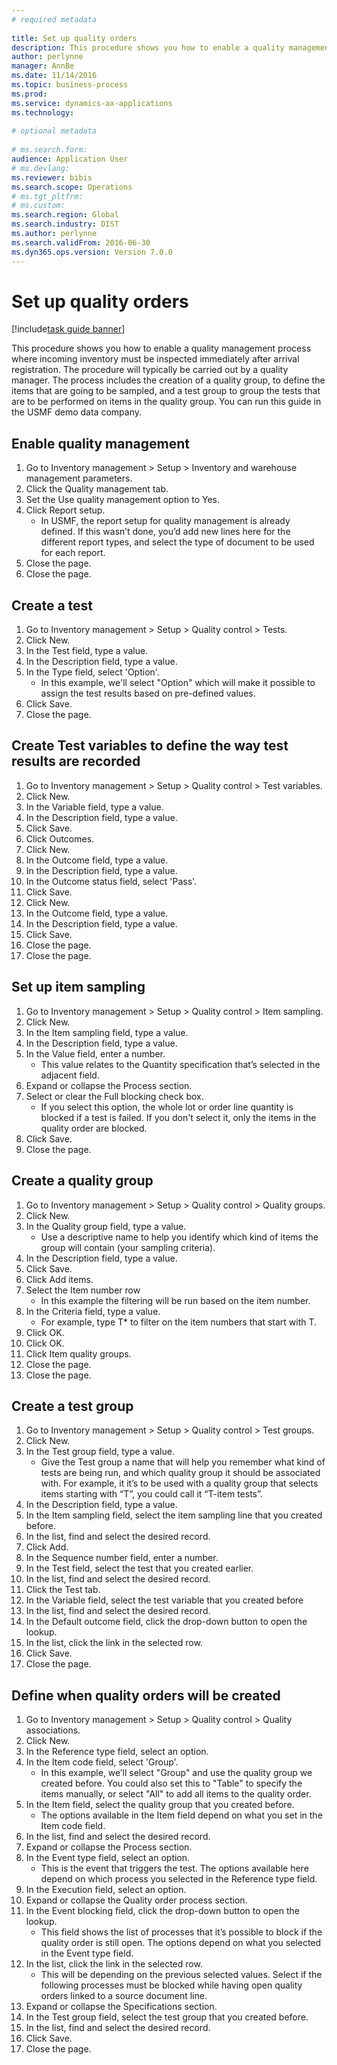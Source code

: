 ```yaml
--- 
# required metadata 
 
title: Set up quality orders
description: This procedure shows you how to enable a quality management process where incoming inventory must be inspected immediately after arrival registration. 
author: perlynne
manager: AnnBe 
ms.date: 11/14/2016
ms.topic: business-process 
ms.prod:  
ms.service: dynamics-ax-applications 
ms.technology:  
 
# optional metadata 
 
# ms.search.form:   
audience: Application User 
# ms.devlang:  
ms.reviewer: bibis
ms.search.scope: Operations 
# ms.tgt_pltfrm:  
# ms.custom:  
ms.search.region: Global
ms.search.industry: DIST
ms.author: perlynne
ms.search.validFrom: 2016-06-30 
ms.dyn365.ops.version: Version 7.0.0 
---
```

# Set up quality orders

[!include[task guide banner](../../includes/task-guide-banner.md)]

This procedure shows you how to enable a quality management process where incoming inventory must be inspected immediately after arrival registration. The procedure will typically be carried out by a quality manager. The process includes the creation of a quality group, to define the items that are going to be sampled, and a test group to group the tests that are to be performed on items in the quality group. You can run this guide in the USMF demo data company.


## Enable quality management
1. Go to Inventory management > Setup > Inventory and warehouse management parameters.
2. Click the Quality management tab.
3. Set the Use quality management option to Yes.
4. Click Report setup.
    * In USMF, the report setup for quality management is already defined. If this wasn’t done, you’d add new lines here for the different report types, and select the type of document to be used for each report.  
5. Close the page.
6. Close the page.

## Create a test
1. Go to Inventory management > Setup > Quality control > Tests.
2. Click New.
3. In the Test field, type a value.
4. In the Description field, type a value.
5. In the Type field, select 'Option'.
    * In this example, we'll select "Option" which will make it possible to assign the test results based on pre-defined values.  
6. Click Save.
7. Close the page.

## Create Test variables to define the way test results are recorded
1. Go to Inventory management > Setup > Quality control > Test variables.
2. Click New.
3. In the Variable field, type a value.
4. In the Description field, type a value.
5. Click Save.
6. Click Outcomes.
7. Click New.
8. In the Outcome field, type a value.
9. In the Description field, type a value.
10. In the Outcome status field, select 'Pass'.
11. Click Save.
12. Click New.
13. In the Outcome field, type a value.
14. In the Description field, type a value.
15. Click Save.
16. Close the page.
17. Close the page.

## Set up item sampling
1. Go to Inventory management > Setup > Quality control > Item sampling.
2. Click New.
3. In the Item sampling field, type a value.
4. In the Description field, type a value.
5. In the Value field, enter a number.
    * This value relates to the Quantity specification that’s selected in the adjacent field.  
6. Expand or collapse the Process section.
7. Select or clear the Full blocking check box.
    * If you select this option, the whole lot or order line quantity is blocked if a test is failed. If you don't select it, only the items in the quality order are blocked.  
8. Click Save.
9. Close the page.

## Create a quality group
1. Go to Inventory management > Setup > Quality control > Quality groups.
2. Click New.
3. In the Quality group field, type a value.
    * Use a descriptive name to help you identify which kind of items the group will contain (your sampling criteria).  
4. In the Description field, type a value.
5. Click Save.
6. Click Add items.
7. Select the Item number row
    * In this example the filtering will be run based on  the item number.  
8. In the Criteria field, type a value.
    * For example, type T* to filter on the item numbers that start with T.  
9. Click OK.
10. Click OK.
11. Click Item quality groups.
12. Close the page.
13. Close the page.

## Create a test group
1. Go to Inventory management > Setup > Quality control > Test groups.
2. Click New.
3. In the Test group field, type a value.
    * Give the Test group a name that will help you remember what kind of tests are being run, and which quality group it should be associated with. For example, it it’s to be used with a quality group that selects items starting with “T”, you could call it “T-item tests”.  
4. In the Description field, type a value.
5. In the Item sampling field, select the item sampling line that you created before.
6. In the list, find and select the desired record.
7. Click Add.
8. In the Sequence number field, enter a number.
9. In the Test field, select the test that you created earlier.
10. In the list, find and select the desired record.
11. Click the Test tab.
12. In the Variable field, select the test variable that you created before
13. In the list, find and select the desired record.
14. In the Default outcome field, click the drop-down button to open the lookup.
15. In the list, click the link in the selected row.
16. Click Save.
17. Close the page.

## Define when quality orders will be created
1. Go to Inventory management > Setup > Quality control > Quality associations.
2. Click New.
3. In the Reference type field, select an option.
4. In the Item code field, select 'Group'.
    * In this example, we’ll select "Group" and use the quality group we created before. You could also set this to "Table" to specify the items manually, or select "All" to add all items to the quality order.  
5. In the Item field, select the quality group that you created before.
    * The options available in the Item field depend on what you set in the Item code field.  
6. In the list, find and select the desired record.
7. Expand or collapse the Process section.
8. In the Event type field, select an option.
    * This is the event that triggers the test. The options available here depend on which process you selected in the Reference type field.  
9. In the Execution field, select an option.
10. Expand or collapse the Quality order process section.
11. In the Event blocking field, click the drop-down button to open the lookup.
    * This field shows the list of processes that it’s possible to block if the quality order is still open. The options depend on what you selected in the Event type field.  
12. In the list, click the link in the selected row.
    * This will be depending on the previous selected values. Select if the following processes must be blocked while having open quality orders linked to a source document line.  
13. Expand or collapse the Specifications section.
14. In the Test group field, select the test group that you created before.
15. In the list, find and select the desired record.
16. Click Save.
17. Close the page.

